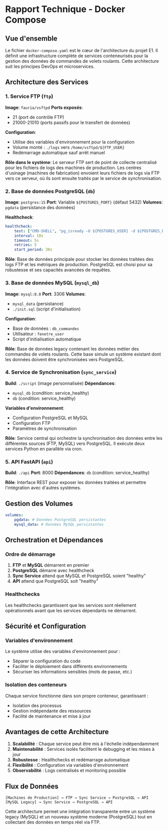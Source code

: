 # Rapport Technique - Docker Compose

## Vue d'ensemble

Le fichier `docker-compose.yaml` est le cœur de l'architecture du projet E1. Il définit une infrastructure complète de services conteneurisés pour la gestion des données de commandes de volets roulants. Cette architecture suit les principes DevOps et microservices.

## Architecture des Services

### 1. Service FTP (`ftp`)

**Image**: `fauria/vsftpd`
**Ports exposés**:

-   21 (port de contrôle FTP)
-   21000-21010 (ports passifs pour le transfert de données)

**Configuration**:

-   Utilise des variables d'environnement pour la configuration
-   Volume monté : `./logs` vers `/home/vsftpd/${FTP_USER}`
-   Redémarrage automatique sauf arrêt manuel

**Rôle dans le système**:
Le serveur FTP sert de point de collecte centralisé pour les fichiers de logs des machines de production. Les centres d'usinage (machines de fabrication) envoient leurs fichiers de logs via FTP vers ce serveur, où ils sont ensuite traités par le service de synchronisation.

### 2. Base de données PostgreSQL (`db`)

**Image**: `postgres:15`
**Port**: Variable `${POSTGRES_PORT}` (défaut 5432)
**Volumes**: `pgdata` (persistance des données)

**Healthcheck**:

```yaml
healthcheck:
    test: ["CMD-SHELL", "pg_isready -U ${POSTGRES_USER} -d ${POSTGRES_DB}"]
    interval: 10s
    timeout: 5s
    retries: 5
    start_period: 30s
```

**Rôle**:
Base de données principale pour stocker les données traitées des logs FTP et les métriques de production. PostgreSQL est choisi pour sa robustesse et ses capacités avancées de requêtes.

### 3. Base de données MySQL (`mysql_db`)

**Image**: `mysql:8.0`
**Port**: 3306
**Volumes**:

-   `mysql_data` (persistance)
-   `./init.sql` (script d'initialisation)

**Configuration**:

-   Base de données : `db_commandes`
-   Utilisateur : `fenetre_user`
-   Script d'initialisation automatique

**Rôle**:
Base de données legacy contenant les données métier des commandes de volets roulants. Cette base simule un système existant dont les données doivent être synchronisées vers PostgreSQL.

### 4. Service de Synchronisation (`sync_service`)

**Build**: `./script` (image personnalisée)
**Dépendances**:

-   `mysql_db` (condition: service_healthy)
-   `db` (condition: service_healthy)

**Variables d'environnement**:

-   Configuration PostgreSQL et MySQL
-   Configuration FTP
-   Paramètres de synchronisation

**Rôle**:
Service central qui orchestre la synchronisation des données entre les différentes sources (FTP, MySQL) vers PostgreSQL. Il exécute deux services Python en parallèle via cron.

### 5. API FastAPI (`api`)

**Build**: `./api`
**Port**: 8000
**Dépendances**: `db` (condition: service_healthy)

**Rôle**:
Interface REST pour exposer les données traitées et permettre l'intégration avec d'autres systèmes.

## Gestion des Volumes

```yaml
volumes:
    pgdata: # Données PostgreSQL persistantes
    mysql_data: # Données MySQL persistantes
```

## Orchestration et Dépendances

### Ordre de démarrage

1. **FTP** et **MySQL** démarrent en premier
2. **PostgreSQL** démarre avec healthcheck
3. **Sync Service** attend que MySQL et PostgreSQL soient "healthy"
4. **API** attend que PostgreSQL soit "healthy"

### Healthchecks

Les healthchecks garantissent que les services sont réellement opérationnels avant que les services dépendants ne démarrent.

## Sécurité et Configuration

### Variables d'environnement

Le système utilise des variables d'environnement pour :

-   Séparer la configuration du code
-   Faciliter le déploiement dans différents environnements
-   Sécuriser les informations sensibles (mots de passe, etc.)

### Isolation des conteneurs

Chaque service fonctionne dans son propre conteneur, garantissant :

-   Isolation des processus
-   Gestion indépendante des ressources
-   Facilité de maintenance et mise à jour

## Avantages de cette Architecture

1. **Scalabilité** : Chaque service peut être mis à l'échelle indépendamment
2. **Maintenabilité** : Services isolés facilitent le debugging et les mises à jour
3. **Robustesse** : Healthchecks et redémarrage automatique
4. **Flexibilité** : Configuration via variables d'environnement
5. **Observabilité** : Logs centralisés et monitoring possible

## Flux de Données

```
[Machines de Production] → FTP → Sync Service → PostgreSQL → API
[MySQL Legacy] → Sync Service → PostgreSQL → API
```

Cette architecture permet une intégration transparente entre un système legacy (MySQL) et un nouveau système moderne (PostgreSQL) tout en collectant des données en temps réel via FTP.
